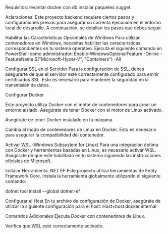 Requisitos:
levantar docker con db
instalar paquetes nugget.

Aclaraciones:
Este proyecto backend requiere ciertos pasos y configuraciones previas para asegurar su correcta ejecución en el entorno local de desarrollo. A continuación, se detallan los pasos que debes seguir.

Habilitar las Características Opcionales de Windows Para utilizar contenedores en Windows, necesitas habilitar las características correspondientes en tu sistema operativo. Ejecuta el siguiente comando en PowerShell como administrador:
Enable-WindowsOptionalFeature -Online -FeatureName $("Microsoft-Hyper-V", "Containers") -All

Configurar SSL en el Servidor Para la configuración de SSL, debes asegurarte de que el servidor esté correctamente configurado para emitir certificados SSL. Esto es necesario para mantener la seguridad en la transmisión de datos.

Configurar Docker

Este proyecto utiliza Docker con el motor de contenedores para crear un entorno aislado. Asegúrate de tener Docker con el motor de Linux activado.

Asegúrate de tener Docker instalado en tu máquina.

Cambia al modo de contenedores de Linux en Docker. Esto es necesario para asegurar la compatibilidad del contenedor.

Activar WSL (Windows Subsystem for Linux) Para una integración óptima con Docker y herramientas basadas en Linux, es necesario activar WSL. Asegúrate de que esté habilitado en tu sistema siguiendo las instrucciones oficiales de Microsoft.

Instalar Herramienta .NET EF Este proyecto utiliza herramientas de Entity Framework Core. Instala la herramienta globalmente utilizando el siguiente comando:

dotnet tool install --global dotnet-ef

Configurar el Host En tu archivo de configuración de Docker, asegúrate de utilizar la siguiente configuración para el host:
Host=host.docker.internal

Comandos Adicionales
Ejecuta Docker con contenedores de Linux.

Verifica que WSL esté correctamente activado.
